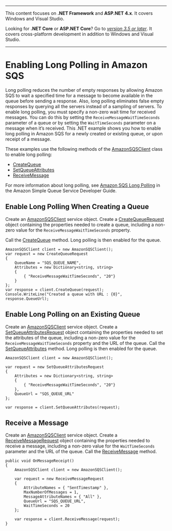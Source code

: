 --------

This content focuses on **\.NET Framework** and **ASP\.NET 4\.x**\. It covers Windows and Visual Studio\.

Looking for **\.NET Core** or **ASP\.NET Core**? Go to *[version 3\.5 or later](https://docs.aws.amazon.com/sdk-for-net/latest/developer-guide/welcome.html)*\. It covers cross\-platform development in addition to Windows and Visual Studio\.

--------

# Enabling Long Polling in Amazon SQS<a name="EnableLongPolling"></a>

Long polling reduces the number of empty responses by allowing Amazon SQS to wait a specified time for a message to become available in the queue before sending a response\. Also, long polling eliminates false empty responses by querying all the servers instead of a sampling of servers\. To enable long polling, you must specify a non\-zero wait time for received messages\. You can do this by setting the `ReceiveMessageWaitTimeSeconds` parameter of a queue or by setting the `WaitTimeSeconds` parameter on a message when it’s received\. This \.NET example shows you how to enable long polling in Amazon SQS for a newly created or existing queue, or upon receipt of a message\.

These examples use the following methods of the [AmazonSQSClient](https://docs.aws.amazon.com/sdkfornet/v3/apidocs/items/SQS/TSQSClient.html) class to enable long polling:
+  [CreateQueue](https://docs.aws.amazon.com/sdkfornet/v3/apidocs/items/SQS/MSQSCreateQueueCreateQueueRequest.html) 
+  [SetQueueAttributes](https://docs.aws.amazon.com/sdkfornet/v3/apidocs/items/SQS/MSQSSetQueueAttributesSetQueueAttributesRequest.html) 
+  [ReceiveMessage](https://docs.aws.amazon.com/sdkfornet/v3/apidocs/items/SQS/MSQSReceiveMessageReceiveMessageRequest.html) 

For more information about long polling, see [Amazon SQS Long Polling](https://docs.aws.amazon.com/AWSSimpleQueueService/latest/SQSDeveloperGuide/sqs-long-polling.html) in the Amazon Simple Queue Service Developer Guide\.

## Enable Long Polling When Creating a Queue<a name="enable-long-polling-when-creating-a-queue"></a>

Create an [AmazonSQSClient](https://docs.aws.amazon.com/sdkfornet/v3/apidocs/items/SQS/TSQSClient.html) service object\. Create a [CreateQueueRequest](https://docs.aws.amazon.com/sdkfornet/v3/apidocs/items/SQS/TCreateQueueRequest.html) object containing the properties needed to create a queue, including a non\-zero value for the `ReceiveMessageWaitTimeSeconds` property\.

Call the [CreateQueue](https://docs.aws.amazon.com/sdkfornet/v3/apidocs/items/SQS/MSQSCreateQueueCreateQueueRequest.html) method\. Long polling is then enabled for the queue\.

```
AmazonSQSClient client = new AmazonSQSClient();
var request = new CreateQueueRequest
{
    QueueName = "SQS_QUEUE_NAME",
    Attributes = new Dictionary<string, string>
    {
        { "ReceiveMessageWaitTimeSeconds", "20"}
    }
};
var response = client.CreateQueue(request);
Console.WriteLine("Created a queue with URL : {0}", response.QueueUrl);
```

## Enable Long Polling on an Existing Queue<a name="enable-long-polling-on-an-existing-queue"></a>

Create an [AmazonSQSClient](https://docs.aws.amazon.com/sdkfornet/v3/apidocs/items/SQS/TSQSClient.html) service object\. Create a [SetQueueAttributesRequest](https://docs.aws.amazon.com/sdkfornet/v3/apidocs/items/SQS/TSetQueueAttributesRequest.html) object containing the properties needed to set the attributes of the queue, including a non\-zero value for the `ReceiveMessageWaitTimeSeconds` property and the URL of the queue\. Call the [SetQueueAttributes](https://docs.aws.amazon.com/sdkfornet/v3/apidocs/items/SQS/MSQSSetQueueAttributesSetQueueAttributesRequest.html) method\. Long polling is then enabled for the queue\.

```
AmazonSQSClient client = new AmazonSQSClient();

var request = new SetQueueAttributesRequest
{
    Attributes = new Dictionary<string, string>
    {
        { "ReceiveMessageWaitTimeSeconds", "20"}
    },
    QueueUrl = "SQS_QUEUE_URL"
};

var response = client.SetQueueAttributes(request);
```

## Receive a Message<a name="receive-a-message"></a>

Create an [AmazonSQSClient](https://docs.aws.amazon.com/sdkfornet/v3/apidocs/items/SQS/TSQSClient.html) service object\. Create a [ReceiveMessageRequest](https://docs.aws.amazon.com/sdkfornet/v3/apidocs/items/SQS/TReceiveMessageRequest.html) object containing the properties needed to receive a message, including a non\-zero value for the `WaitTimeSeconds` parameter and the URL of the queue\. Call the [ReceiveMessage](https://docs.aws.amazon.com/sdkfornet/v3/apidocs/items/SQS/MSQSReceiveMessageReceiveMessageRequest.html) method\.

```
public void OnMessageReceipt()
{
    AmazonSQSClient client = new AmazonSQSClient();

    var request = new ReceiveMessageRequest
    {
        AttributeNames = { "SentTimestamp" },
        MaxNumberOfMessages = 1,
        MessageAttributeNames = { "All" },
        QueueUrl = "SQS_QUEUE_URL",
        WaitTimeSeconds = 20
    };

    var response = client.ReceiveMessage(request);
}
```